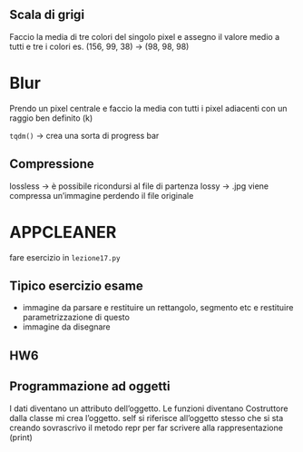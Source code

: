 ## Scala di grigi
Faccio la media di tre colori del singolo pixel e assegno il valore medio a tutti e tre i colori
es. (156, 99, 38) → (98, 98, 98)

# Blur
Prendo un pixel centrale e faccio la media con tutti i pixel adiacenti con un raggio ben definito (k)

`tqdm()` → crea una sorta di progress bar

## Compressione
lossless → è possibile ricondursi al file di partenza
lossy → .jpg viene compressa un’immagine perdendo il file originale

# APPCLEANER

fare esercizio in `lezione17.py`

## Tipico esercizio esame
- immagine da parsare e restituire un rettangolo, segmento etc e restituire parametrizzazione di questo
- immagine da disegnare

## HW6


##  Programmazione ad oggetti
I dati diventano un attributo dell’oggetto. Le funzioni diventano 
Costruttore dalla classe mi crea l’oggetto. self si riferisce all’oggetto stesso che si sta creando
sovrascrivo il metodo repr per far scrivere alla rappresentazione (print) 